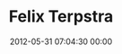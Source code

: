 ---
title: "Felix Terpstra"
date: 2012-05-31 07:04:30 00:00
permalink: /fbterpstra
twitter: ""
likes: [279,580,326,25]
id: 802
gravatar: "http://www.gravatar.com/avatar/73774f9ec2d103739120b3c6d96f9e02"
---
